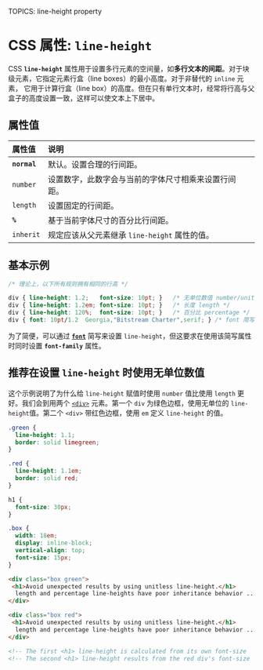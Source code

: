 TOPICS: line-height property

# CSS 属性: `line-height`

CSS **`line-height`** 属性用于设置多行元素的空间量，如**多行文本的间距**。对于块级元素，它指定元素行盒（line boxes）的最小高度。对于非替代的 `inline` 元素，
它用于计算行盒（line box）的高度。但在只有单行文本时，经常将行高与父盒子的高度设置一致，这样可以使文本上下居中。

## 属性值

| 属性值 | 说明 |
| :--- | :--- |
| **`normal`** | 默认。设置合理的行间距。 |
| `number` | 设置数字，此数字会与当前的字体尺寸相乘来设置行间距。 |
| `length` | 设置固定的行间距。 |
| **`%`** | 基于当前字体尺寸的百分比行间距。 |
| `inherit`| 规定应该从父元素继承 `line-height` 属性的值。|

## 基本示例

```css
/* 理论上，以下所有规则拥有相同的行高 */

div { line-height: 1.2;   font-size: 10pt; }   /* 无单位数值 number/unitless */
div { line-height: 1.2em; font-size: 10pt; }   /* 长度 length */
div { line-height: 120%;  font-size: 10pt; }   /* 百分比 percentage */
div { font: 10pt/1.2  Georgia,"Bitstream Charter",serif; } /* font 简写属性 font shorthand */
```

为了简便，可以通过 [**`font`**](/zh-hans/webfrontend/font_property) 简写来设置 `line-height`，但这要求在使用该简写属性时同时设置
**`font-family`** 属性。

## 推荐在设置 `line-height` 时使用无单位数值

这个示例说明了为什么给 `line-height` 赋值时使用 `number` 值比使用 `length` 更好。我们会到用两个 [`<div>`](/zh-hans/webfrontend/<div>)
元素。第一个 `div` 为绿色边框，使用无单位的 `line-height`值。第二个 `<div>` 带红色边框，使用 `em` 定义 `line-height` 的值。

```css
.green {
  line-height: 1.1;
  border: solid limegreen;
}

.red {
  line-height: 1.1em;
  border: solid red;
}

h1 {
  font-size: 30px;
}

.box {
  width: 18em;
  display: inline-block;
  vertical-align: top;
  font-size: 15px;
}
```

```html
<div class="box green">
 <h1>Avoid unexpected results by using unitless line-height.</h1>
  length and percentage line-heights have poor inheritance behavior ...
</div>

<div class="box red">
 <h1>Avoid unexpected results by using unitless line-height.</h1>
  length and percentage line-heights have poor inheritance behavior ...
</div>

<!-- The first <h1> line-height is calculated from its own font-size   (30px × 1.1) = 33px  -->
<!-- The second <h1> line-height results from the red div's font-size  (15px × 1.1) = 16.5px,  probably not what you want -->
```
